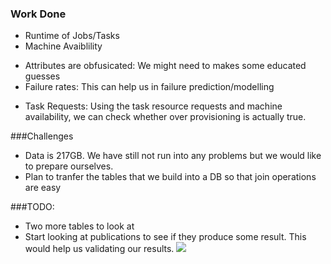 ### Work Done
- Runtime of Jobs/Tasks
- Machine Avaiblility 
+ Attributes are obfusicated: We might need to makes some educated guesses
+ Failure rates: This can help us in failure prediction/modelling
- Task Requests: Using the task resource requests and machine availability, we can check whether over provisioning is actually true.


###Challenges
- Data is 217GB. We have still not run into any problems but we would like to prepare ourselves.
- Plan to tranfer the tables that we build into a DB so that join operations are easy


###TODO:
- Two more tables to look at
- Start looking at publications to see if they produce some result. This would help us validating our results. 
<img 
src="https://github.com/WeiFoo/GoogleClusterData/blob/master/job_event.jpg">


